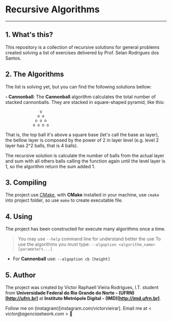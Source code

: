 # Recursive Algorithms

---

## 1. What's this?

  This repository is a collection of recursive solutions for general problems created solving a list of exercises delivered by Prof. Selan Rodrigues dos Santos.

## 2. The Algorithms

  The list is solving yet, but you can find the following solutions bellow:

**- Cannonball**:
  The **Cannonball** algorithm calculates the total number of stacked cannonballs. They are stacked in square-shaped pyramid, like this:
  
                   o
                  o o
                 o o o
                o o o o 
                
  That is, the top ball it's above a square base (let's call the base as layer), the bellow layer is composed by the power of 2 in layer level (e.g. level 2 layer has 2^2 balls, that is 4 balls).
  
  The recursive solution is calculate the number of balls from the actual layer and sum with all others balls calling the function again until the level layer is 1, so the algorithm return the sum added 1.
  
## 3. Compiling

  The project use [CMake](http://camek.org), with **CMake** installed in your machine, use `cmake` into project folder, so use `make` to create executable file.
  
## 4. Using

  The project has been constructed for execute many algorithms once a time.
  > You may use `--help` command line for understand better the use
  To use the algorithms you must type:
  `--algoption <algorithm_name> [parameters...]`
  
  - For **Cannonball** use:
  `--algoption cb [height]`
  
## 5. Author

  The project was created by Victor Raphaell Vieira Rodrigues, I.T. student from **Universidade Federal do Rio Grande do Norte - (UFRN)[http://ufrn.br]** at **Instituto Metrópole Digital - (IMD)[http://imd.ufrn.br]**.
  
  Follow me on (instagram)[instagram.com/victorvieirar]. 
  Email me at < _victor@agenciaatwork.com_ > 🤩
